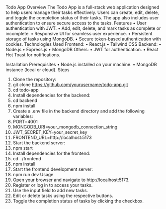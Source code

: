 Todo App
Overview
The Todo App is a full-stack web application designed to help users manage their tasks effectively. Users can create, edit, delete, and toggle the completion status of their tasks. The app also includes user authentication to ensure secure access to the tasks.
Features
•	User authentication with JWT.
•	Add, edit, delete, and mark tasks as complete or incomplete.
•	Responsive UI for seamless user experience.
•	Persistent storage of tasks using MongoDB.
•	Secure token-based authentication with cookies.
Technologies Used
Frontend:
•	React.js
•	Tailwind CSS
Backend:
•	Node.js
•	Express.js
•	MongoDB 
Others:
•	JWT for authentication.
•	React Hot Toast for notifications.

Installation
Prerequisites
•	Node.js installed on your machine.
•	MongoDB instance (local or cloud).
Steps
1.	Clone the repository: 
2.	git clone https://github.com/yourusername/todo-app.git
3.	cd todo-app
4.	Install dependencies for the backend: 
5.	cd backend
6.	npm install
7.	Create a .env file in the backend directory and add the following variables: 
8.	PORT=4001
9.	MONGODB_URI=your_mongodb_connection_string
10.	JWT_SECRET_KEY=your_secret_key
11.	FRONTEND_URL=http://localhost:5173
12.	Start the backend server: 
13.	npm start
14.	Install dependencies for the frontend: 
15.	cd ../frontend
16.	npm install
17.	Start the frontend development server: 
18.	npm run dev
Usage
1.	Open your browser and navigate to http://localhost:5173.
2.	Register or log in to access your tasks.
3.	Use the input field to add new tasks.
4.	Edit or delete tasks using the respective buttons.
5.	Toggle the completion status of tasks by clicking the checkbox.
